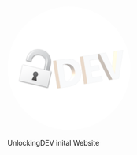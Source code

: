<img style="border-radius:100%" height="250px" src="https://raw.githubusercontent.com/UnlockingDEV/unlockingdev.github.io/main/image/Untitled.png">

UnlockingDEV inital Website
